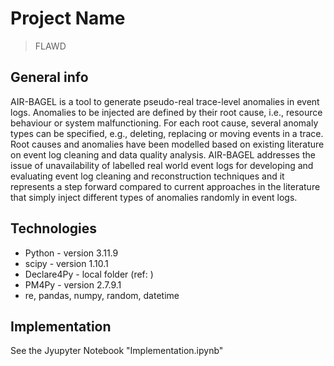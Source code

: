 # Project Name
> FLAWD

## General info
AIR-BAGEL is a tool to generate pseudo-real trace-level anomalies in event logs. Anomalies to be injected are defined by their root cause, i.e., resource behaviour or system malfunctioning. For each root cause, several anomaly types can be specified, e.g., deleting, replacing or moving events in a trace. Root causes and anomalies have been modelled based on existing literature on event log cleaning and data quality analysis. AIR-BAGEL addresses the issue of unavailability of labelled real world event logs for developing and evaluating event log cleaning and reconstruction techniques and it represents a step forward compared to current approaches in the literature that simply inject different types of anomalies randomly in event logs.
 

## Technologies
* Python - version 3.11.9
* scipy - version 1.10.1
* Declare4Py - local folder (ref: )
* PM4Py - version 2.7.9.1
* re, pandas, numpy, random, datetime

## Implementation
See the Jyupyter Notebook "Implementation.ipynb"

